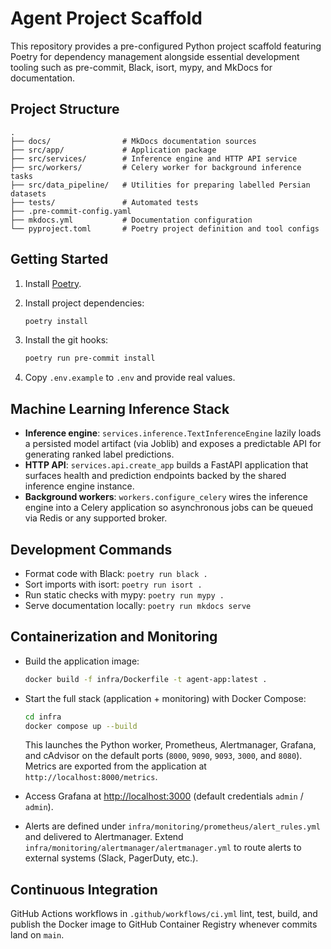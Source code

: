 # Agent Project Scaffold

This repository provides a pre-configured Python project scaffold featuring Poetry for
dependency management alongside essential development tooling such as pre-commit,
Black, isort, mypy, and MkDocs for documentation.

## Project Structure

```
.
├── docs/                # MkDocs documentation sources
├── src/app/             # Application package
├── src/services/        # Inference engine and HTTP API service
├── src/workers/         # Celery worker for background inference tasks
├── src/data_pipeline/   # Utilities for preparing labelled Persian datasets
├── tests/               # Automated tests
├── .pre-commit-config.yaml
├── mkdocs.yml           # Documentation configuration
└── pyproject.toml       # Poetry project definition and tool configs
```

## Getting Started

1. Install [Poetry](https://python-poetry.org/docs/#installation).
2. Install project dependencies:

   ```bash
   poetry install
   ```

3. Install the git hooks:

   ```bash
   poetry run pre-commit install
   ```

4. Copy `.env.example` to `.env` and provide real values.

## Machine Learning Inference Stack

- **Inference engine**: `services.inference.TextInferenceEngine` lazily loads a
  persisted model artifact (via Joblib) and exposes a predictable API for
  generating ranked label predictions.
- **HTTP API**: `services.api.create_app` builds a FastAPI application that
  surfaces health and prediction endpoints backed by the shared inference
  engine instance.
- **Background workers**: `workers.configure_celery` wires the inference engine
  into a Celery application so asynchronous jobs can be queued via Redis or any
  supported broker.

## Development Commands

- Format code with Black: `poetry run black .`
- Sort imports with isort: `poetry run isort .`
- Run static checks with mypy: `poetry run mypy .`
- Serve documentation locally: `poetry run mkdocs serve`

## Containerization and Monitoring

- Build the application image:

  ```bash
  docker build -f infra/Dockerfile -t agent-app:latest .
  ```

- Start the full stack (application + monitoring) with Docker Compose:

  ```bash
  cd infra
  docker compose up --build
  ```

  This launches the Python worker, Prometheus, Alertmanager, Grafana, and cAdvisor on the
  default ports (`8000`, `9090`, `9093`, `3000`, and `8080`). Metrics are exported from the
  application at `http://localhost:8000/metrics`.

- Access Grafana at [http://localhost:3000](http://localhost:3000) (default credentials `admin` / `admin`).

- Alerts are defined under `infra/monitoring/prometheus/alert_rules.yml` and delivered to
  Alertmanager. Extend `infra/monitoring/alertmanager/alertmanager.yml` to route alerts to
  external systems (Slack, PagerDuty, etc.).

## Continuous Integration

GitHub Actions workflows in `.github/workflows/ci.yml` lint, test, build, and publish the Docker
image to GitHub Container Registry whenever commits land on `main`.
